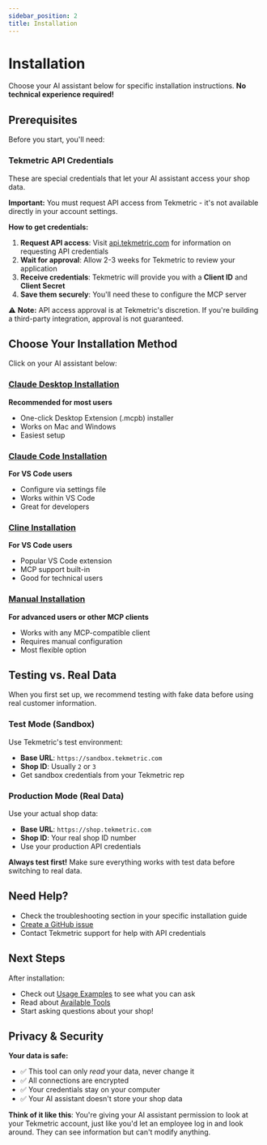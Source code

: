 ```yaml
---
sidebar_position: 2
title: Installation
---
```


# Installation

Choose your AI assistant below for specific installation instructions. **No technical experience required!**

## Prerequisites

Before you start, you'll need:

### Tekmetric API Credentials

These are special credentials that let your AI assistant access your shop data.

**Important:** You must request API access from Tekmetric - it's not available directly in your account settings.

**How to get credentials:**

1. **Request API access**: Visit [api.tekmetric.com](https://api.tekmetric.com) for information on requesting API credentials
2. **Wait for approval**: Allow 2-3 weeks for Tekmetric to review your application
3. **Receive credentials**: Tekmetric will provide you with a **Client ID** and **Client Secret**
4. **Save them securely**: You'll need these to configure the MCP server

⚠️ **Note:** API access approval is at Tekmetric's discretion. If you're building a third-party integration, approval is not guaranteed.

## Choose Your Installation Method

Click on your AI assistant below:

### [Claude Desktop Installation](./claude-desktop.md)
**Recommended for most users**
- One-click Desktop Extension (.mcpb) installer
- Works on Mac and Windows
- Easiest setup

### [Claude Code Installation](./claude-code.md)
**For VS Code users**
- Configure via settings file
- Works within VS Code
- Great for developers

### [Cline Installation](./cline.md)
**For VS Code users**
- Popular VS Code extension
- MCP support built-in
- Good for technical users

### [Manual Installation](./manual.md)
**For advanced users or other MCP clients**
- Works with any MCP-compatible client
- Requires manual configuration
- Most flexible option

## Testing vs. Real Data

When you first set up, we recommend testing with fake data before using real customer information.

### Test Mode (Sandbox)

Use Tekmetric's test environment:
- **Base URL**: `https://sandbox.tekmetric.com`
- **Shop ID**: Usually `2` or `3`
- Get sandbox credentials from your Tekmetric rep

### Production Mode (Real Data)

Use your actual shop data:
- **Base URL**: `https://shop.tekmetric.com`
- **Shop ID**: Your real shop ID number
- Use your production API credentials

**Always test first!** Make sure everything works with test data before switching to real data.

## Need Help?

- Check the troubleshooting section in your specific installation guide
- [Create a GitHub issue](https://github.com/beetlebugorg/tekmetric-mcp/issues)
- Contact Tekmetric support for help with API credentials

## Next Steps

After installation:
- Check out [Usage Examples](../examples/index.md) to see what you can ask
- Read about [Available Tools](../tools/index.md)
- Start asking questions about your shop!

## Privacy & Security

**Your data is safe:**
- ✅ This tool can only *read* your data, never change it
- ✅ All connections are encrypted
- ✅ Your credentials stay on your computer
- ✅ Your AI assistant doesn't store your shop data

**Think of it like this**: You're giving your AI assistant permission to look at your Tekmetric account, just like you'd let an employee log in and look around. They can see information but can't modify anything.
